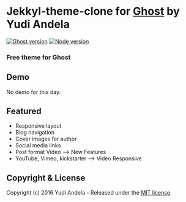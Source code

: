 # Jekkyl-theme-clone for [Ghost](https://github.com/tryghost/ghost/) by Yudi Andela

[![Ghost version](https://img.shields.io/badge/Ghost-0.9.x-brightgreen.svg?style=flat-square)](https://ghost.org/)
[![Node version](https://img.shields.io/node/v/uno-zen.svg?style=flat-square)](https://nodejs.org/en/)

### Free theme for Ghost
## Demo
No demo for this day.

## Featured
- Responsive layout
- Blog navigation
- Cover images for author
- Social media links
- Post format Video --> New Features
- YouTube, Vimeo, kickstarter --> Video Responsive

## Copyright & License

Copyright (c) 2016 Yudi Andela - Released under the [MIT license](LICENSE).
